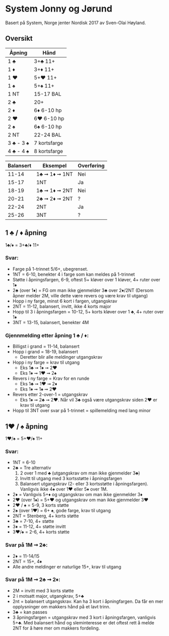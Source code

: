# System Jonny og Jørund

Basert på System, Norge jenter Nordisk 2017 av Sven-Olai Høyland.

## Oversikt

| Åpning    | Hånd         |
| --------- | ------------ |
| 1 ♣       | 3+♣ 11+      |
| 1 ♦       | 3+♦ 11+      |
| 1 ♥       | 5+♥ 11+      |
| 1 ♠       | 5+♠ 11+      |
| 1 NT      | 15-17 BAL    |
| 2 ♣       | 20+          |
| 2 ♦       | 6♦ 6-10 hp   |
| 2 ♥       | 6♥ 6-10 hp   |
| 2 ♠       | 6♠ 6-10 hp   |
| 2 NT      | 22-24 BAL    |
| 3 ♣ - 3 ♠ | 7 kortsfarge |
| 4 ♣ - 4 ♠ | 8 kortsfarge |


| Balansert | Eksempel      | Overføring |
| --------- | ------------- | ---------- |
| 11-14     | 1♣ ➞ 1♦ ➞ 1NT | Nei        |
| 15-17     | 1NT           | Ja         |
| 18-19     | 1♣ ➞ 1♦ ➞ 2NT | Nei        |
| 20-21     | 2♣ ➞ 2♦ ➞ 2NT | ?          |
| 22-24     | 2NT           | Ja         |
| 25-26     | 3NT           | ?          |


## 1 ♣ / ♦ åpning
1♣/♦ = 3+♣/♦ 11+

### Svar:
* Farge på 1-trinnet 5/6+, ubegrenset.
* 1NT = 6-10, benekter 4 i farge som kan meldes på 1-trinnet
* Støtte i åpningsfargen, 6-9, oftest 5+ kløver over 1 kløver, 4+ ruter over 1♦
* 2♣ (over 1♦) = FG om man ikke gjenmelder 3♣ over 2♦/2NT
(Dersom åpner melder 2M, ville dette være revers og være krav til utgang)
* Hopp i ny farge, minst 6 kort i fargen, utgangskrav
* 2NT = 11-12, balansert, invitt, ikke 4 korts major
* Hopp til 3 i åpningsfargen = 10-12, 5+ korts kløver over 1 ♣, 4+ ruter over 1♦
* 3NT = 13-15, balansert, benekter 4M


### Gjennmelding etter åpning 1 ♣ / ♦:
* Billigst i grand = 11-14, balansert
* Hopp i grand = 18-19, balansert
  * Deretter blir alle meldinger utgangskrav
* Hopp i ny farge = krav til utgang
  * Eks 1♣ ➞ 1♦ ➞ 2♥
  * Eks 1♦ ➞ 1♥ ➞ 2♠
* Revers i ny farge = Krav for en runde
  * Eks 1♣ ➞ 1♥ ➞ 2♦
  * Eks 1♦ ➞ 1♠ ➞ 2♥
* Revers etter 2-over-1 = utgangskrav
  * Eks 1♦ ➞ 2♣ ➞ 2♥. Når vil 3♣ også være utgangskrav siden 2♥ er krav til utgang
* Hopp til 3NT over svar på 1-trinnet = spillemelding med lang minor


## 1♥ / ♠ åpning
1♥/♠ = 5+♥/♠ 11+

### Svar:
* 1NT = 6-10
* 2♣ = Tre alternativ
  1. 2 over 1 med ♣ (utgangskrav om man ikke gjenmelder 3♣)
  2. Invitt til utgang med 3 kortsstøtte i åpningsfargen
  3. Balansert utgangskrav (2- eller 3 kortsstøtte i åpningsfargen). Vanligvis ikke 4♠ over 1♥ eller 5♦ over
1M.
* 2♦ = Vanligvis 5+♦ og utgangskrav om man ikke gjenmelder 3♦
* 2♥ (over 1♠) = 5+♥ og utgangskrav om man ikke gjenmelder 3♥
* 2♥ / ♠ = 5-9, 3 korts støtte
* 2♠ (over 1♥) = 6+ ♠, gode farge, krav til utgang
* 2NT = Stenberg, 4+ korts støtte
* 3♣ = 7-10, 4+ støtte
* 3♦ = 11-12, 4+ støtte invitt
* 3♥/♠ = 2-6, 4+ korts støtte

### Svar på 1M  ➞ 2♣:
* 2♦ = 11-14/15
* 2NT = 15+, 4♦
* Alle andre meldinger er naturlige 15+, krav til utgang

### Svar på 1M ➞ 2♣ ➞ 2♦:
 * 2M = invitt med 3 korts støtte
 * 2 i motsatt major, utgangkrav, 5+♣
 * 2nt = balansert utgangskrav. Kan ha 3 kort i åpningfargen. Da får en mer opplysninger om makkers
hånd på et lavt trinn.
 * 3♣ = kan passes
 * 3 åpningsfargen = utgangskrav med 3 kort i åpningsfargen, vanligvis 5+♣. Med balansert hånd og
sleminteresse er det oftest rett å melde 2NT for å høre mer om makkers fordeling.
